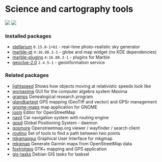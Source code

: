 # Science and cartography tools

[![](https://screenshots.debian.net/thumbnail-with-version/stellarium/9001)](https://screenshots.debian.net/screenshot-with-version/stellarium/9001)
[![](https://screenshots.debian.net/thumbnail-with-version/marble-qt/9001)](https://screenshots.debian.net/screenshot-with-version/marble-qt/9001)





### Installed packages

* [stellarium](https://packages.debian.org/stretch/stellarium) `0.15.0-1+b1` - real-time photo-realistic sky generator
* [marble-qt](https://packages.debian.org/stretch/marble-qt) `4:16.08.3-1` - globe and map widget (no KDE dependencies)
* [marble-plugins](https://packages.debian.org/stretch/marble-plugins) `4:16.08.3-1` - plugins for Marble
* [geoclue-2.0](https://packages.debian.org/stretch/geoclue-2.0) `2.4.5-1` - geoinformation service

### Related packages

 * [lightspeed](https://packages.debian.org/stretch/lightspeed) Shows how objects moving at relativistic speeds look like
 * [wxmaxima](https://packages.debian.org/stretch/wxmaxima) GUI for the computer algebra system Maxima
 * [gramps](https://packages.debian.org/stretch/gramps) Genealogical research program
 * [qlandkartegt](https://packages.debian.org/stretch/qlandkartegt) GPS mapping (GeoTiff and vector) and GPSr management
 * [gnome-maps](https://packages.debian.org/stretch/gnome-maps) map application for GNOME
 * [josm](https://packages.debian.org/stretch/josm) Editor for OpenStreetMap
 * [navit](https://packages.debian.org/stretch/navit) Car navigation system with routing engine
 * [gpsd](https://packages.debian.org/stretch/gpsd) Global Positioning System - daemon
 * [gosmore](https://packages.debian.org/stretch/gosmore) Openstreetmap.org viewer / wayfinder / search client
 * [routino](https://packages.debian.org/stretch/routino) Set of tools to find a path between two points
 * [mkgmapgui](https://packages.debian.org/stretch/mkgmapgui) Graphical User Interface for mkgmap
 * [mkgmap](https://packages.debian.org/stretch/mkgmap) Generate Garmin maps from OpenStreetMap data
 * [foxtrotgps](https://packages.debian.org/stretch/foxtrotgps) GTK+ mapping and GPS application
 * [gis-tasks](https://packages.debian.org/stretch/gis-tasks) Debian GIS tasks for tasksel
